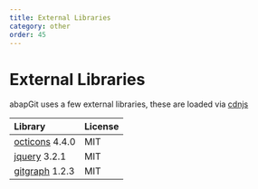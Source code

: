 ```yaml
---
title: External Libraries
category: other
order: 45
---
```


# External Libraries
abapGit uses a few external libraries, these are loaded via [cdnjs](https://cdnjs.com/about)

Library   | License
:------------ | :------------ 
[octicons](https://github.com/primer/octicons) 4.4.0 | MIT
[jquery](https://github.com/jquery/jquery) 3.2.1 | MIT
[gitgraph](https://github.com/nicoespeon/gitgraph.js) 1.2.3 | MIT

